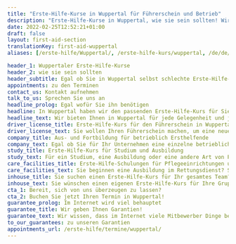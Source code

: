 ```yaml
---
title: "Erste-Hilfe-Kurse in Wuppertal für Führerschein und Betrieb"
description: "Erste-Hilfe-Kurse in Wuppertal, wie sie sein sollten! Wir bieten Ihnen Erste-Hilfe-Kurse für den Führerschein, Betrieb und individuellen Bedarf."
date: 2022-02-25T12:52:21+01:00
draft: false
layout: first-aid-section
translationKey: first-aid-wuppertal
aliases: [/erste-hilfe/Wuppertal/, /erste-hilfe-kurs/wuppertal, /de/de/erste-hilfe-kurs/wuppertal]

header_1: Wuppertaler Erste-Hilfe-Kurse
header_2: wie sie sein sollten
header_subtitle: Egal ob Sie in Wuppertal selbst schlechte Erste-Hilfe-Kurse erlebt oder <i>nur</i> hiervon gehört haben. Wir werden Ihre Erfahrungen verbessern!
appointments: zu den Terminen
contact_us: Kontakt aufnehmen
talk_to_us: Sprechen Sie uns an
headline_prolog: Egal wofür Sie ihn benötigen
headline: In Wuppertal haben wir den passenden Erste-Hilfe-Kurs für Sie!
headline_text: Wir bieten Ihnen in Wuppertal für jede Gelegenheit und jeden Bedarf den richtigen Erste-Hilfe-Kurs. Jedes Kursformat bieten wir Ihnen in unseren Räumlichkeiten oder auf Wunsch auch gerne bei Ihnen vor Ort an.
driver_license_title: Erste-Hilfe-Kurs für den Führerschein in Wuppertal
driver_license_text: Sie wollen Ihren Führerschein machen, um eine neue Klasse erweitern oder zurückerhalten? Wir haben den Erste-Hilfe-Kurs, den Sie brauchen! In nur einem Tag und wenigen Stunden, dafür mit viel Spaß.
company_title: Aus- und Fortbildung für betrieblich Ersthelfende
company_text: Egal ob Sie für Ihr Unternehmen eine einzelne betriebliche Ersthelfer*in aus- bzw. fortbilden wollen oder eine ganze Gruppe Ihrer Mitarbeitenden geschult werden soll. Wir sind von den BGs und UKs anerkannt und rechnen, für Sie komplett kostenfrei, direkt mit diesen ab.
study_title: Erste-Hilfe-Kurs für Studium und Ausbildung
study_text: Für ein Studium, eine Ausbildung oder eine andere Art von Prüfung benötigen Sie einen Erste-Hilfe-Kurs? Sie sind Taucher oder machen Ihre JuLeiCa? Dann sind Sie bei uns richtig!
care_facilities_title: Erste-Hilfe-Schulungen für Pflegeeinrichtungen und Rettung
care_facilities_text: Sie beginnen eine Ausbildung im Rettungsdienst? Sie arbeiten in einem Pflegedienst oder einer Pflegeeinrichtung für alte Menschen? Auch Kurse nach Vorgaben des MDK bieten wir selbstverständlich an.
inhouse_title: Sie suchen einen Erste-Hilfe-Kurs für Ihr gesamtes Team?
inhouse_text: Sie wünschen einen eigenen Erste-Hilfe-Kurs für Ihre Gruppe, ohne fremde Teilnehmer*innen? Gerne kommen wir zu Ihnen oder bieten Ihnen in unseren Räumlichkeiten Ihren individuell für Sie gestalteten Kurs.
cta_1: Bereit, sich von uns überzeugen zu lassen?
cta_2: Buchen Sie jetzt Ihren Termin in Wuppertal!
guarantee_prolog: Im Internet wird viel behauptet
guarantee_title: Wir geben Ihnen Garantien!
guarantee_text: Wir wissen, dass im Internet viele Mitbewerber Dinge behaupten, die dann doch nicht eingehalten werden (können). Und weil wir meinen, was wir sagen, garantieren wir Ihnen Ihren Lernerfolg.
to_our_guarantees: zu unseren Garantien
appointments_url: /erste-hilfe/termine/wuppertal/
---
```

